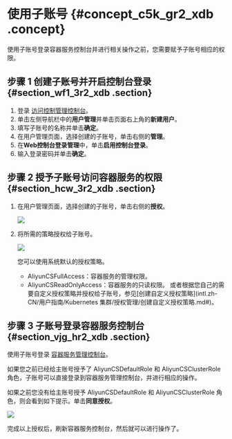 # 使用子账号 {#concept_c5k_gr2_xdb .concept}

使用子账号登录容器服务控制台并进行相关操作之前，您需要赋予子账号相应的权限。

## 步骤 1 创建子账号并开启控制台登录 {#section_wf1_3r2_xdb .section}

1.  登录 [访问控制管理控制台](https://ram.console.aliyun.com/#/overview)。
2.  单击左侧导航栏中的**用户管理**并单击页面右上角的**新建用户**。
3.  填写子账号的名称并单击**确定**。
4.  在用户管理页面，选择创建的子账号，单击右侧的**管理**。
5.  在**Web控制台登录管理**中，单击**启用控制台登录**。
6.  输入登录密码并单击**确定**。

## 步骤 2 授予子账号访问容器服务的权限 {#section_hcw_3r2_xdb .section}

1.  在用户管理页面，选择创建的子账号，单击右侧的**授权**。

    ![](http://static-aliyun-doc.oss-cn-hangzhou.aliyuncs.com/assets/img/16636/153829025910477_zh-CN.png)

2.  将所需的策略授权给子账号。

    ![](http://static-aliyun-doc.oss-cn-hangzhou.aliyuncs.com/assets/img/16636/153829025910478_zh-CN.png)

    您可以使用系统默认的授权策略。

    -   AliyunCSFullAccess：容器服务的管理权限。
    -   AliyunCSReadOnlyAccess：容器服务的只读权限。
    或者根据您自己的需要自定义授权策略并授权给子账号，参见[创建自定义授权策略](intl.zh-CN/用户指南/Kubernetes 集群/授权管理/创建自定义授权策略.md#)。


## 步骤 3 子账号登录容器服务控制台 {#section_vjg_hr2_xdb .section}

使用子账号登录 [容器服务管理控制台](https://cs.console.aliyun.com/#/overview/all)。

如果您之前已经给主账号授予了 AliyunCSDefaultRole 和 AliyunCSClusterRole 角色，子账号可以直接登录到容器服务管理控制台，并进行相应的操作。

如果之前您没有给主账号授予 AliyunCSDefaultRole 和 AliyunCSClusterRole 角色，则会看到如下提示。单击**同意授权**。

![](http://static-aliyun-doc.oss-cn-hangzhou.aliyuncs.com/assets/img/16636/153829025910479_zh-CN.png)

完成以上授权后，刷新容器服务控制台，然后就可以进行操作了。

